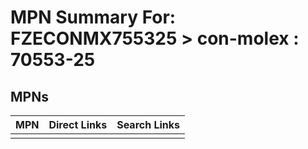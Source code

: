 



# MPN Summary For: FZECONMX755325 > con-molex : 70553-25

## MPNs
  

|MPN|Direct Links|Search Links|
| :--- | :--- | :--- |
||||
